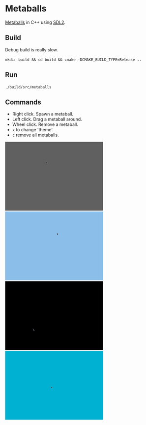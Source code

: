 # Metaballs

[Metaballs](https://en.wikipedia.org/wiki/Metaballs) in C++ using [SDL2](https://www.libsdl.org/).

## Build

Debug build is really slow.

`mkdir build && cd build && cmake -DCMAKE_BUILD_TYPE=Release ..`

## Run

`./build/src/metaballs`

## Commands

- Right click. Spawn a metaball.
- Left click. Drag a metaball around.
- Wheel click. Remove a metaball.
- `x` to change 'theme'.
- `c` remove all metaballs.

![alt-text](demos/demo_rings.gif)
![alt-text](demos/demo_rings_full.gif)
![alt-text](demos/demo_green.gif)
![alt-text](demos/demo.gif)
